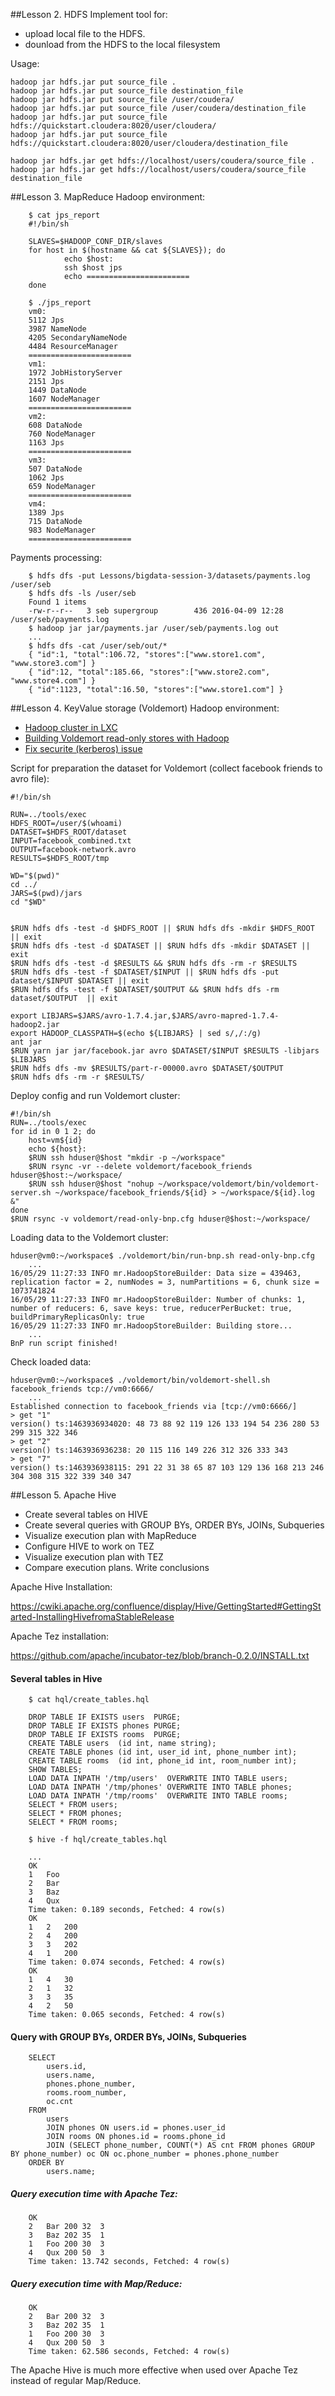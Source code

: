 ##Lesson 2. HDFS
Implement tool for:
- upload local file to the HDFS.
- dounload from the HDFS to the local filesystem

Usage:

	hadoop jar hdfs.jar put source_file .
	hadoop jar hdfs.jar put source_file destination_file
	hadoop jar hdfs.jar put source_file /user/coudera/
	hadoop jar hdfs.jar put source_file /user/coudera/destination_file
	hadoop jar hdfs.jar put source_file hdfs://quickstart.cloudera:8020/user/cloudera/
	hadoop jar hdfs.jar put source_file hdfs://quickstart.cloudera:8020/user/cloudera/destination_file

	hadoop jar hdfs.jar get hdfs://localhost/users/coudera/source_file .
	hadoop jar hdfs.jar get hdfs://localhost/users/coudera/source_file destination_file

##Lesson 3. MapReduce
Hadoop environment:
```
	$ cat jps_report
	#!/bin/sh

	SLAVES=$HADOOP_CONF_DIR/slaves
	for host in $(hostname && cat ${SLAVES}); do
    		echo $host:
    		ssh $host jps
    		echo =======================
	done

	$ ./jps_report
	vm0:
	5112 Jps
	3987 NameNode
	4205 SecondaryNameNode
	4484 ResourceManager
	=======================
	vm1:
	1972 JobHistoryServer
	2151 Jps
	1449 DataNode
	1607 NodeManager
	=======================
	vm2:
	608 DataNode
	760 NodeManager
	1163 Jps
	=======================
	vm3:
	507 DataNode
	1062 Jps
	659 NodeManager
	=======================
	vm4:
	1389 Jps
	715 DataNode
	983 NodeManager
	=======================
```
Payments processing:
```
	$ hdfs dfs -put Lessons/bigdata-session-3/datasets/payments.log /user/seb
	$ hdfs dfs -ls /user/seb
	Found 1 items
	-rw-r--r--   3 seb supergroup        436 2016-04-09 12:28 /user/seb/payments.log
	$ hadoop jar jar/payments.jar /user/seb/payments.log out
	...
	$ hdfs dfs -cat /user/seb/out/*
	{ "id":1, "total":106.72, "stores":["www.store1.com", "www.store3.com"] }
	{ "id":12, "total":185.66, "stores":["www.store2.com", "www.store4.com"] }
	{ "id":1123, "total":16.50, "stores":["www.store1.com"] }
```

##Lesson 4. KeyValue storage (Voldemort)
Hadoop environment:
- [Hadoop cluster in LXC](https://ofirm.wordpress.com/2014/01/05/creating-a-virtualized-fully-distributed-hadoop-cluster-using-linux-containers/)
- [Building Voldemort read-only stores with Hadoop](http://blog.intelligencecomputing.io/cloud/487/repostbuilding-voldemort-read-only-stores-with-hadoop)
- [Fix securite (kerberos) issue](https://github.com/voldemort/voldemort/issues/278)

Script for preparation the dataset for Voldemort (collect facebook friends to avro file):
```
#!/bin/sh

RUN=../tools/exec
HDFS_ROOT=/user/$(whoami)
DATASET=$HDFS_ROOT/dataset
INPUT=facebook_combined.txt
OUTPUT=facebook-network.avro
RESULTS=$HDFS_ROOT/tmp

WD="$(pwd)"
cd ../
JARS=$(pwd)/jars
cd "$WD"


$RUN hdfs dfs -test -d $HDFS_ROOT || $RUN hdfs dfs -mkdir $HDFS_ROOT || exit
$RUN hdfs dfs -test -d $DATASET || $RUN hdfs dfs -mkdir $DATASET || exit
$RUN hdfs dfs -test -d $RESULTS && $RUN hdfs dfs -rm -r $RESULTS
$RUN hdfs dfs -test -f $DATASET/$INPUT || $RUN hdfs dfs -put dataset/$INPUT $DATASET || exit
$RUN hdfs dfs -test -f $DATASET/$OUTPUT && $RUN hdfs dfs -rm dataset/$OUTPUT  || exit

export LIBJARS=$JARS/avro-1.7.4.jar,$JARS/avro-mapred-1.7.4-hadoop2.jar
export HADOOP_CLASSPATH=$(echo ${LIBJARS} | sed s/,/:/g)
ant jar
$RUN yarn jar jar/facebook.jar avro $DATASET/$INPUT $RESULTS -libjars $LIBJARS
$RUN hdfs dfs -mv $RESULTS/part-r-00000.avro $DATASET/$OUTPUT
$RUN hdfs dfs -rm -r $RESULTS/
```

Deploy config and run Voldemort cluster:
```
#!/bin/sh
RUN=../tools/exec
for id in 0 1 2; do
    host=vm${id}
    echo ${host}:
    $RUN ssh hduser@$host "mkdir -p ~/workspace"
    $RUN rsync -vr --delete voldemort/facebook_friends hduser@$host:~/workspace/
    $RUN ssh hduser@$host "nohup ~/workspace/voldemort/bin/voldemort-server.sh ~/workspace/facebook_friends/${id} > ~/workspace/${id}.log &"
done
$RUN rsync -v voldemort/read-only-bnp.cfg hduser@$host:~/workspace/
```
Loading data to the Voldemort cluster:

```
hduser@vm0:~/workspace$ ./voldemort/bin/run-bnp.sh read-only-bnp.cfg
    ...
16/05/29 11:27:33 INFO mr.HadoopStoreBuilder: Data size = 439463, replication factor = 2, numNodes = 3, numPartitions = 6, chunk size = 1073741824
16/05/29 11:27:33 INFO mr.HadoopStoreBuilder: Number of chunks: 1, number of reducers: 6, save keys: true, reducerPerBucket: true, buildPrimaryReplicasOnly: true
16/05/29 11:27:33 INFO mr.HadoopStoreBuilder: Building store...
    ...
BnP run script finished!
```
Check loaded data:
```
hduser@vm0:~/workspace$ ./voldemort/bin/voldemort-shell.sh facebook_friends tcp://vm0:6666/
    ...
Established connection to facebook_friends via [tcp://vm0:6666/]
> get "1"
version() ts:1463936934020: 48 73 88 92 119 126 133 194 54 236 280 53 299 315 322 346
> get "2"
version() ts:1463936936238: 20 115 116 149 226 312 326 333 343
> get "7"
version() ts:1463936938115: 291 22 31 38 65 87 103 129 136 168 213 246 304 308 315 322 339 340 347
```

##Lesson 5. Apache Hive
- Create several tables on HIVE
- Create several queries with GROUP BYs, ORDER BYs, JOINs, Subqueries
- Visualize execution plan with MapReduce
- Configure HIVE to work on TEZ
- Visualize execution plan with TEZ
- Compare execution plans. Write conclusions

Apache Hive Installation:

https://cwiki.apache.org/confluence/display/Hive/GettingStarted#GettingStarted-InstallingHivefromaStableRelease

Apache Tez installation:

https://github.com/apache/incubator-tez/blob/branch-0.2.0/INSTALL.txt

#### Several tables in Hive
```
	$ cat hql/create_tables.hql
```
```
	DROP TABLE IF EXISTS users  PURGE;
	DROP TABLE IF EXISTS phones PURGE;
	DROP TABLE IF EXISTS rooms  PURGE;
	CREATE TABLE users  (id int, name string);
	CREATE TABLE phones (id int, user_id int, phone_number int);
	CREATE TABLE rooms  (id int, phone_id int, room_number int);
	SHOW TABLES;
	LOAD DATA INPATH '/tmp/users'  OVERWRITE INTO TABLE users;
	LOAD DATA INPATH '/tmp/phones' OVERWRITE INTO TABLE phones;
	LOAD DATA INPATH '/tmp/rooms'  OVERWRITE INTO TABLE rooms;
	SELECT * FROM users;
	SELECT * FROM phones;
	SELECT * FROM rooms;
```
```
	$ hive -f hql/create_tables.hql
```
```
	...
	OK
	1	Foo
	2	Bar
	3	Baz
	4	Qux
	Time taken: 0.189 seconds, Fetched: 4 row(s)
	OK
	1	2	200
	2	4	200
	3	3	202
	4	1	200
	Time taken: 0.074 seconds, Fetched: 4 row(s)
	OK
	1	4	30
	2	1	32
	3	3	35
	4	2	50
	Time taken: 0.065 seconds, Fetched: 4 row(s)
```
#### Query with GROUP BYs, ORDER BYs, JOINs, Subqueries
```
	SELECT
	    users.id,
	    users.name,
	    phones.phone_number,
	    rooms.room_number,
	    oc.cnt
	FROM
	    users
	    JOIN phones ON users.id = phones.user_id
	    JOIN rooms ON phones.id = rooms.phone_id
	    JOIN (SELECT phone_number, COUNT(*) AS cnt FROM phones GROUP BY phone_number) oc ON oc.phone_number = phones.phone_number
	ORDER BY
	    users.name;
```
##### Query execution time with Apache Tez:
```
	OK
	2	Bar	200	32	3
	3	Baz	202	35	1
	1	Foo	200	30	3
	4	Qux	200	50	3
	Time taken: 13.742 seconds, Fetched: 4 row(s)
```
##### Query execution time with Map/Reduce:
```
	OK
	2	Bar	200	32	3
	3	Baz	202	35	1
	1	Foo	200	30	3
	4	Qux	200	50	3
	Time taken: 62.586 seconds, Fetched: 4 row(s)
```

The Apache Hive is much more effective when used over Apache Tez instead of regular Map/Reduce.
